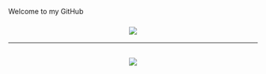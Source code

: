 Welcome to my GitHub

<h3 align="center">
  <a href="https://discord.com/users/213388564400963585" alt="Discord">
      <img src="https://panels-images.twitch.tv/panel-165583853-image-fe238e64-3a80-4bc8-99e7-f3ff04ea8b66"/>
  </a>
</h3>

<hr>

<h2 align="center">
  <a href="https://github.com/calvinhofman">
    <img align="center" src="https://github-readme-stats.vercel.app/api?username=calvinhofman&count_private=true">
  </a>
  <br>
</h2>
